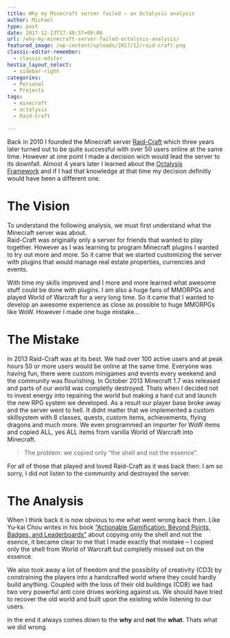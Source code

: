 ```yaml
---
title: Why my Minecraft server failed – an Octalysis analysis
author: Michael
type: post
date: 2017-12-23T17:40:57+00:00
url: /why-my-minecraft-server-failed-octalysis-analysis/
featured_image: /wp-content/uploads/2017/12/raid-craft.png
classic-editor-remember:
  - classic-editor
hestia_layout_select:
  - sidebar-right
categories:
  - Personal
  - Projects
tags:
  - minecraft
  - octalysis
  - Raid-Craft

---
```

Back in 2010 I founded the Minecraft server [Raid-Craft][1] which three years later turned out to be quite successful with over 50 users online at the same time. However at one point I made a decision wich would lead the server to its downfall. Almost 4 years later I learned about the [Octalysis Framework][2] and if I had that knowledge at that time my decision definitly would have been a different one.

# The Vision

To understand the following analysis, we must first understand what the Minecraft server was about.  
Raid-Craft was originally only a server for friends that wanted to play together. However as I was learning to program Minecraft plugins I wanted to try out more and more. So it came that we started customizing the server with plugins that would manage real estate properties, currencies and events.

With time my skills improved and I more and more learned what awesome stuff could be done with plugins. I am also a huge fans of MMORPGs and played World of Warcraft for a very long time. So it came that I wanted to develop an awesome experience as close as possible to huge MMORPGs like WoW. However I made one huge mistake&#8230;

# The Mistake

In 2013 Raid-Craft was at its best. We had over 100 active users and at peak hours 50 or more users would be online at the same time. Everyone was having fun, there were custom minigames and events every weekend and the community was flourishing. In October 2013 Minecraft 1.7 was released and parts of our world was completly destroyed. Thats when I decided not to invest energy into repairing the world but making a hard cut and launch the new RPG system we developed. As a result our player base broke away and the server went to hell. It didnt matter that we implemented a custom skillsystem with 8 classes, quests, custom items, achievements, flying dragons and much more. We even programmed an importer for WoW items and copied ALL, yes ALL items from vanilla World of Warcraft into Minecraft.

> The problem: we copied only &#8220;the shell and not the essence&#8221;.

For all of those that played and loved Raid-Craft as it was back then: I am so sorry, I did not listen to the community and destroyed the server.

# The Analysis

When I think back it is now obvious to me what went wrong back then. Like Yu-kai Chou writes in his book [&#8220;<span id="ebooksProductTitle" class="a-size-extra-large">Actionable Gamification: Beyond Points, Badges, and Leaderboards&#8221;</span>][3] about copying only the shell and not the esence, it became clear to me that I made exactly that mistake &#8211; I copied only the shell from World of Warcraft but completly missed out on the essence.

We also took away a lot of freedom and the possiblity of creativity (CD3) by constraining the players into a handcrafted world where they could hardly build anything. Coupled with the loss of their old buildings (CD8) we had two very powerful anti core drives working against us. We should have tried to recover the old world and built upon the existing while listening to our users.

In the end it always comes down to the **why** and **not** the **what**. Thats what we did wrong.

 [1]: http://raid-craft.de
 [2]: http://yukaichou.com/gamification-examples/octalysis-complete-gamification-framework/
 [3]: https://www.amazon.com/Actionable-Gamification-Beyond-Points-Leaderboards-ebook/dp/B00WAOGY4U